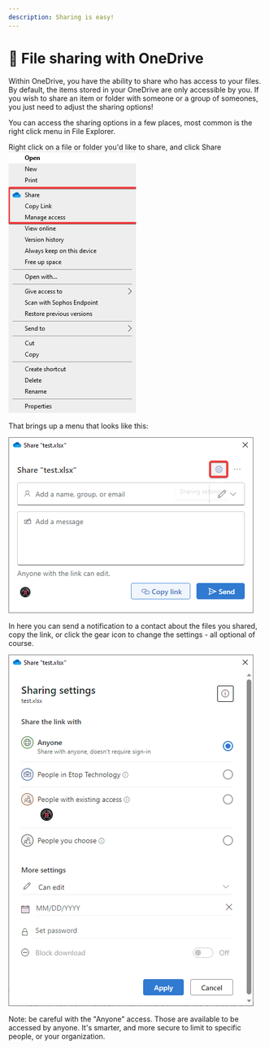 ```yaml
---
description: Sharing is easy!
---
```


# 🤝 File sharing with OneDrive

Within OneDrive, you have the ability to share who has access to your files. By default, the items stored in your OneDrive are only accessible by you. If you wish to share an item or folder with someone or a group of someones, you just need to adjust the sharing options!

You can access the sharing options in a few places, most common is the right click menu in File Explorer.&#x20;

Right click on a file or folder you'd like to share, and click Share\
![](<../../../../.gitbook/assets/image (2) (1) (1) (1) (1) (1) (1).png>)

That brings up a menu that looks like this:

![](<../../../../.gitbook/assets/image (3) (1) (1) (1) (1) (1) (1).png>)

In here you can send a notification to a contact about the files you shared, copy the link, or click the gear icon to change the settings - all optional of course.

![](<../../../../.gitbook/assets/image (4) (1) (1) (1).png>)

Note: be careful with the "Anyone" access. Those are available to be accessed by anyone. It's smarter, and more  secure to limit to specific people, or your organization.
